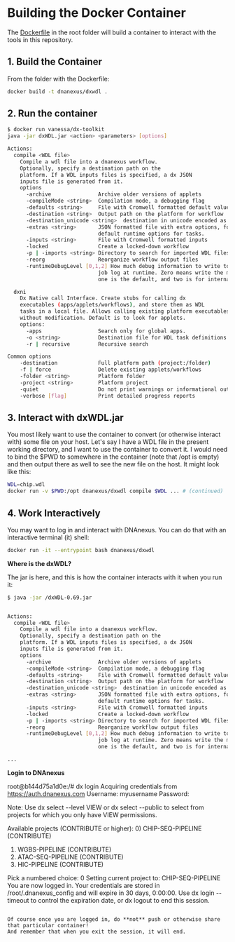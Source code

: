 # Building the Docker Container

The [Dockerfile](..Dockerfile) in the root folder will build a container to interact
with the tools in this repository.

## 1. Build the Container
From the folder with the Dockerfile:

```bash
docker build -t dnanexus/dxwdl .
```

## 2. Run the container

```bash
$ docker run vanessa/dx-toolkit
java -jar dxWDL.jar <action> <parameters> [options]

Actions:
  compile <WDL file>
    Compile a wdl file into a dnanexus workflow.
    Optionally, specify a destination path on the
    platform. If a WDL inputs files is specified, a dx JSON
    inputs file is generated from it.
    options
      -archive               Archive older versions of applets
      -compileMode <string>  Compilation mode, a debugging flag
      -defaults <string>     File with Cromwell formatted default values (JSON)
      -destination <string>  Output path on the platform for workflow
      -destination_unicode <string>  destination in unicode encoded as hexadecimal
      -extras <string>       JSON formatted file with extra options, for example
                             default runtime options for tasks.
      -inputs <string>       File with Cromwell formatted inputs
      -locked                Create a locked-down workflow
      -p | -imports <string> Directory to search for imported WDL files
      -reorg                 Reorganize workflow output files
      -runtimeDebugLevel [0,1,2] How much debug information to write to the
                             job log at runtime. Zero means write the minimum,
                             one is the default, and two is for internal debugging.

  dxni
    Dx Native call Interface. Create stubs for calling dx
    executables (apps/applets/workflows), and store them as WDL
    tasks in a local file. Allows calling existing platform executables
    without modification. Default is to look for applets.
    options:
      -apps                  Search only for global apps.
      -o <string>            Destination file for WDL task definitions
      -r | recursive         Recursive search

Common options
    -destination             Full platform path (project:/folder)
    -f | force               Delete existing applets/workflows
    -folder <string>         Platform folder
    -project <string>        Platform project
    -quiet                   Do not print warnings or informational outputs
    -verbose [flag]          Print detailed progress reports

```

## 3. Interact with dxWDL.jar

You most likely want to use the container to convert (or otherwise interact with)
some file on your host. Let's say I have a WDL file in the present working directory,
and I want to use the container to convert it. I would need to bind the $PWD to somewhere
in the container (note that /opt is empty) and then output there as well to see
the new file on the host. It might look like this:

```bash
WDL=chip.wdl
docker run -v $PWD:/opt dnanexus/dxwdl compile $WDL ... # (continued)
```

## 4. Work Interactively
You may want to log in and interact with DNAnexus. You can do that with an interactive
terminal (it) shell:

```bash
docker run -it --entrypoint bash dnanexus/dxwdl
```

**Where is the dxWDL?**

The jar is here, and this is how the container interacts with it when you run it:

```bash
$ java -jar /dxWDL-0.69.jar


Actions:
  compile <WDL file>
    Compile a wdl file into a dnanexus workflow.
    Optionally, specify a destination path on the
    platform. If a WDL inputs files is specified, a dx JSON
    inputs file is generated from it.
    options
      -archive               Archive older versions of applets
      -compileMode <string>  Compilation mode, a debugging flag
      -defaults <string>     File with Cromwell formatted default values (JSON)
      -destination <string>  Output path on the platform for workflow
      -destination_unicode <string>  destination in unicode encoded as hexadecimal
      -extras <string>       JSON formatted file with extra options, for example
                             default runtime options for tasks.
      -inputs <string>       File with Cromwell formatted inputs
      -locked                Create a locked-down workflow
      -p | -imports <string> Directory to search for imported WDL files
      -reorg                 Reorganize workflow output files
      -runtimeDebugLevel [0,1,2] How much debug information to write to the
                             job log at runtime. Zero means write the minimum,
                             one is the default, and two is for internal debugging.

...
```

**Login to DNAnexus**

root@b144d75a1d0e:/# dx login
Acquiring credentials from https://auth.dnanexus.com
Username: myusername
Password: 

Note: Use dx select --level VIEW or dx select --public to select from projects for
which you only have VIEW permissions.

Available projects (CONTRIBUTE or higher):
0) CHIP-SEQ-PIPELINE (CONTRIBUTE)
1) WGBS-PIPELINE (CONTRIBUTE)
2) ATAC-SEQ-PIPELINE (CONTRIBUTE)
3) HIC-PIPELINE (CONTRIBUTE)

Pick a numbered choice: 0
Setting current project to: CHIP-SEQ-PIPELINE
You are now logged in. Your credentials are stored in /root/.dnanexus_config and will expire in 30
days, 0:00:00. Use dx login --timeout to control the expiration date, or dx logout
to end this session.
```

Of course once you are logged in, do **not** push or otherwise share that particular container!
And remember that when you exit the session, it will end.


